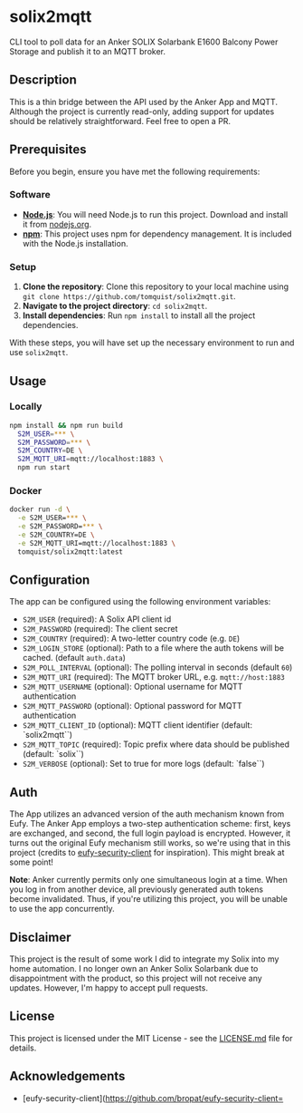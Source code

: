 # solix2mqtt

CLI tool to poll data for an Anker SOLIX Solarbank E1600 Balcony Power Storage and publish it to an MQTT broker.

## Description
This is a thin bridge between the API used by the Anker App and MQTT. Although the project is currently read-only, adding support for updates should be relatively straightforward. Feel free to open a PR.

## Prerequisites

Before you begin, ensure you have met the following requirements:

### Software
- **[Node.js](https://nodejs.org/)**: You will need Node.js to run this project. Download and install it from [nodejs.org](https://nodejs.org/).
- **[npm](https://www.npmjs.com/)**: This project uses npm for dependency management. It is included with the Node.js installation.

### Setup
1. **Clone the repository**: Clone this repository to your local machine using `git clone https://github.com/tomquist/solix2mqtt.git`.
2. **Navigate to the project directory**: `cd solix2mqtt`.
3. **Install dependencies**: Run `npm install` to install all the project dependencies.

With these steps, you will have set up the necessary environment to run and use `solix2mqtt`.

## Usage
### Locally
```bash
npm install && npm run build
  S2M_USER=*** \
  S2M_PASSWORD=*** \
  S2M_COUNTRY=DE \
  S2M_MQTT_URI=mqtt://localhost:1883 \
  npm run start
```

### Docker
```bash
docker run -d \
  -e S2M_USER=*** \
  -e S2M_PASSWORD=*** \
  -e S2M_COUNTRY=DE \
  -e S2M_MQTT_URI=mqtt://localhost:1883 \
  tomquist/solix2mqtt:latest
```

## Configuration
The app can be configured using the following environment variables:

- `S2M_USER` (required): A Solix API client id
- `S2M_PASSWORD` (required): The client secret
- `S2M_COUNTRY` (required): A two-letter country code (e.g. `DE`)
- `S2M_LOGIN_STORE` (optional): Path to a file where the auth tokens will be cached. (default `auth.data`)
- `S2M_POLL_INTERVAL` (optional): The polling interval in seconds (default `60`) 
- `S2M_MQTT_URI` (required): The MQTT broker URL, e.g. `mqtt://host:1883`
- `S2M_MQTT_USERNAME` (optional): Optional username for MQTT authentication
- `S2M_MQTT_PASSWORD` (optional): Optional password for MQTT authentication
- `S2M_MQTT_CLIENT_ID` (optional): MQTT client identifier (default: `solix2mqtt``)
- `S2M_MQTT_TOPIC` (required): Topic prefix where data should be published (default: `solix``)
- `S2M_VERBOSE` (optional): Set to true for more logs (default: `false``)

## Auth

The App utilizes an advanced version of the auth mechanism known from Eufy. The Anker App employs a two-step authentication scheme: first, keys are exchanged, and second, the full login payload is encrypted. However, it turns out the original Eufy mechanism still works, so we're using that in this project (credits to [eufy-security-client](https://github.com/bropat/eufy-security-client) for inspiration). This might break at some point!

**Note**: Anker currently permits only one simultaneous login at a time. When you log in from another device, all previously generated auth tokens become invalidated. Thus, if you're utilizing this project, you will be unable to use the app concurrently.

## Disclaimer
This project is the result of some work I did to integrate my Solix into my home automation. I no longer own an Anker Solix Solarbank due to disappointment with the product, so this project will not receive any updates. However, I'm happy to accept pull requests.

## License

This project is licensed under the MIT License - see the [LICENSE.md](LICENSE.md) file for details.

## Acknowledgements
- [eufy-security-client](https://github.com/bropat/eufy-security-client=
